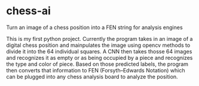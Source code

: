 # chess-ai
Turn an image of a chess position into a FEN string for analysis engines

This is my first python project. Currently the program takes in an image of a digital chess position and mainpulates
the image using opencv methods to divide it into the 64 individual squares. A CNN then takes thosse 64 images and 
recognizes it as empty or as being occupied by a piece and recognizes the type and color of piece. Based on those
predicted labels, the program then converts that information to FEN (Forsyth–Edwards Notation) which can be 
plugged into any chess analysis board to analyze the position.
